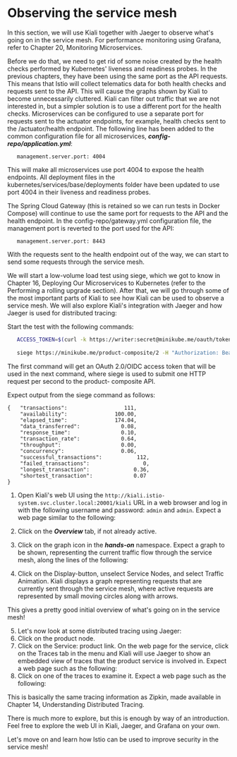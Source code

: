 # Observing the service mesh
In this section, we will use Kiali together with Jaeger to observe what's going on in the service mesh. For performance monitoring using Grafana, refer to Chapter 20, Monitoring Microservices.

Before we do that, we need to get rid of some noise created by the health checks performed by Kubernetes' liveness and readiness probes. In the previous chapters, they have been using the same port as the API requests. This means that Istio will collect telematics data for both health checks and requests sent to the API. This will cause the graphs shown by Kiali to become unnecessarily cluttered. Kiali can filter out traffic that we are not interested in, but a simpler solution is to use a different port for the health checks.
Microservices can be configured to use a separate port for requests sent to the actuator endpoints, for example, health checks sent to the /actuator/health endpoint. The following line has been added to the common configuration file for all microservices, ***config-repo/application.yml***:
```
   management.server.port: 4004
```
This will make all microservices use port 4004 to expose the health endpoints. All deployment files in the kubernetes/services/base/deployments folder have been updated to use port 4004 in their liveness and readiness probes.

The Spring Cloud Gateway (this is retained so we can run tests in Docker Compose) will continue to use the same port for requests to the API and the health endpoint. In
the config-repo/gateway.yml configuration file, the management port is reverted to the port used for the API:
```
   management.server.port: 8443
```

With the requests sent to the health endpoint out of the way, we can start to send some requests through the service mesh.

We will start a low-volume load test using siege, which we got to know in Chapter 16, Deploying Our Microservices to Kubernetes (refer to the Performing a rolling upgrade section). After that, we will go through some of the most important parts of Kiali to see how Kiali can be used to observe a service mesh. We will also explore Kiali's integration with Jaeger and how Jaeger is used for distributed tracing:

Start the test with the following commands:
```bash
   ACCESS_TOKEN=$(curl -k https://writer:secret@minikube.me/oauth/token -d    grant_type=password -d username=magnus -d password=password -s | jq  .access_token -r)
   
   siege https://minikube.me/product-composite/2 -H "Authorization: Bearer    $ACCESS_TOKEN" -c1 -d1
```
The first command will get an OAuth 2.0/OIDC access token that will be used in the next command, where siege is used to submit one HTTP request per second to the product- composite API.

Expect output from the siege command as follows:
```
{	"transactions":			         111,
	"availability":			      100.00,
	"elapsed_time":			      174.04,
	"data_transferred":		        0.08,
	"response_time":		        0.10,
	"transaction_rate":		        0.64,
	"throughput":			        0.00,
	"concurrency":			        0.06,
	"successful_transactions":	         112,
	"failed_transactions":		           0,
	"longest_transaction":		        0.36,
	"shortest_transaction":		        0.07
}

```

1. Open Kiali's web UI using
the ```http://kiali.istio-system.svc.cluster.local:20001/kiali``` URL in a web browser and log in with the following username and password: ```admin``` and ```admin```. Expect a web page similar to the following:

2. Click on the ***Overview*** tab, if not already active.
3. Click on the graph icon in the ***hands-on*** namespace. Expect a graph to be shown, representing the current traffic flow through the service mesh, along the lines of the following:
4. Click on the Display-button, unselect Service Nodes, and select Traffic Animation.
Kiali displays a graph representing requests that are currently sent through the service mesh, where active requests are represented by small moving circles along with arrows.

This gives a pretty good initial overview of what's going on in the service mesh!

5. Let's now look at some distributed tracing using Jaeger:
6. Click on the product node.
7. Click on the Service: product link. On the web page for the service, click on the Traces tab in the menu and Kiali will use Jaeger to show an embedded view of traces that the product service is involved in. Expect a web page such as the following:
8. Click on one of the traces to examine it. Expect a web page such as the following:

This is basically the same tracing information as Zipkin, made available in Chapter 14, Understanding Distributed Tracing.

There is much more to explore, but this is enough by way of an introduction. Feel free to explore the web UI in Kiali, Jaeger, and Grafana on your own.

Let's move on and learn how Istio can be used to improve security in the service mesh!
